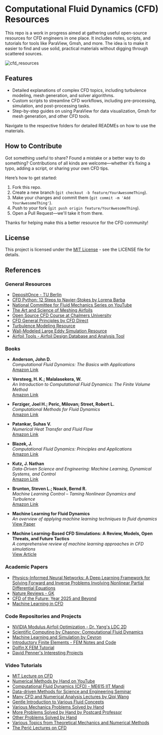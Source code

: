 # Computational Fluid Dynamics (CFD) Resources

This repo is a work in progress aimed at gathering useful open-source resources for CFD engineers in one place. It includes notes, scripts, and tutorials for tools like ParaView, Gmsh, and more. The idea is to make it easier to find and use solid, practical materials without digging through scattered sources.

![cfd_resources](https://github.com/user-attachments/assets/ac0cec05-abb0-4f8e-ae68-3df6bbb53308)

## Features

- Detailed explanations of complex CFD topics, including turbulence modeling, mesh generation, and solver algorithms.
- Custom scripts to streamline CFD workflows, including pre-processing, simulation, and post-processing tasks.
- Step-by-step guides on using ParaView for data visualization, Gmsh for mesh generation, and other CFD tools.

Navigate to the respective folders for detailed READMEs on how to use the materials.

## How to Contribute

Got something useful to share? Found a mistake or a better way to do something? Contributions of all kinds are welcome—whether it’s fixing a typo, adding a script, or sharing your own CFD tips.

Here’s how to get started:

1. Fork this repo.
2. Create a new branch (`git checkout -b feature/YourAwesomeThing`).
3. Make your changes and commit them (`git commit -m 'Add YourAwesomeThing'`).
4. Push to your fork (`git push origin feature/YourAwesomeThing`).
5. Open a Pull Request—we'll take it from there.

Thanks for helping make this a better resource for the CFD community!

## License

This project is licensed under the [MIT License](LICENSE) - see the LICENSE file for details.

## References

### General Resources
- [DepositOnce - TU Berlin](https://depositonce.tu-berlin.de/)
- [CFD Python: 12 Steps to Navier-Stokes by Lorena Barba](https://lorenabarba.com/blog/cfd-python-12-steps-to-navier-stokes/)
- [National Committee for Fluid Mechanics Series on YouTube](https://youtube.com/playlist?list=PL0EC6527BE871ABA3)
- [The Art and Science of Meshing Airfoils](https://blog.gridpro.com/the-art-and-science-of-meshing-airfoils/)
- [Open Source CFD Course at Chalmers University](http://www.tfd.chalmers.se/~hani/kurser/OS_CFD/)
- [CFD General Principles by CFD Direct](https://doc.cfd.direct/notes/cfd-general-principles/)
- [Turbulence Modeling Resource](https://turbmodels.larc.nasa.gov/)  
- [Wall-Modeled Large Eddy Simulation Resource](https://wmles.umd.edu/)  
- [Airfoil Tools - Airfoil Design Database and Analysis Tool](http://www.airfoiltools.com/)  

### Books
- **Anderson, John D.**  
  *Computational Fluid Dynamics: The Basics with Applications*  
  [Amazon Link](https://amzn.to/42iuJNV)

- **Versteeg, H. K.; Malalasekera, W.**  
  *An Introduction to Computational Fluid Dynamics: The Finite Volume Method*  
  [Amazon Link](https://amzn.to/3EbEMfG)

- **Ferziger, Joel H.; Peric, Milovan; Street, Robert L.**  
  *Computational Methods for Fluid Dynamics*  
  [Amazon Link](https://amzn.to/3FSZ9iq)

- **Patankar, Suhas V.**  
  *Numerical Heat Transfer and Fluid Flow*  
  [Amazon Link](https://amzn.to/42qd0o1)

- **Blazek, J.**  
  *Computational Fluid Dynamics: Principles and Applications*  
  [Amazon Link](https://amzn.to/4j7adqY)

- **Kutz, J. Nathan**  
  *Data-Driven Science and Engineering: Machine Learning, Dynamical Systems, and Control*  
  [Amazon Link](https://amzn.to/3RHJncw)

- **Brunton, Steven L.; Noack, Bernd R.**  
  *Machine Learning Control – Taming Nonlinear Dynamics and Turbulence*  
  [Amazon Link](https://amzn.to/4jeggJC)

- **Machine Learning for Fluid Dynamics**  
  *An overview of applying machine learning techniques to fluid dynamics*  
  [View Paper](https://arxiv.org/abs/1905.11075)

- **Machine Learning-Based CFD Simulations: A Review, Models, Open Threats, and Future Tactics**  
  *A comprehensive review of machine learning approaches in CFD simulations*  
  [View Article](https://link.springer.com/article/10.1007/s00521-022-07838-6)

### Academic Papers
- [Physics-Informed Neural Networks: A Deep Learning Framework for Solving Forward and Inverse Problems Involving Nonlinear Partial Differential Equations](https://www.brown.edu/research/projects/crunch/sites/brown.edu.research.projects.crunch/files/uploads/Physics-informed%20neural%20networks_A%20deep%20learning%20framwork%20fir%20solving%20forward%20and%20inverse%20probelms%20involving%20nonlinear%20partial%20differential%20equations.pdf)
- [Nature Reviews - GK](https://www.brown.edu/research/projects/crunch/sites/brown.edu.research.projects.crunch/files/uploads/Nature-REviews_GK.pdf)
- [CFD of the Future: Year 2025 and Beyond](https://www.researchgate.net/publication/339808378_CFD_of_the_Future_Year_2025_and_Beyond)  
- [Machine Learning in CFD](https://www.tandfonline.com/doi/full/10.1080/10618562.2023.2175788)  

### Code Repositories and Projects
- [NVIDIA Modulus Airfoil Optimization - Dr. Yang's LDC 2D](https://github.com/neo-fetch/nvidia-modulus-airfoil-optimisation/blob/master/Dr-Yang_ldc_2d.py)
- [Scientific Computing by Chasnov: Computational Fluid Dynamics](https://math.libretexts.org/Bookshelves/Scientific_Computing_Simulations_and_Modeling/Scientific_Computing_(Chasnov)/III%3A_Computational_Fluid_Dynamics/14%3A_The_Governing_Equations)
- [Machine Learning and Simulation by Ceyron](https://github.com/Ceyron/machine-learning-and-simulation)
- [Introductory Finite Elements - FEM Notes and Code](https://github.com/AppliedMechanics-EAFIT/Introductory-Finite-Elements)
- [Dolfin X FEM Tutorial](https://jsdokken.com/dolfinx-tutorial/fem.html)
- [David Penner's Interesting Projects](https://davidpenner74.wixsite.com/davidpenner/projects)

### Video Tutorials
- [MIT Lecture on CFD](https://www.youtube.com/@AeroCFD)
- [Numerical Methods by Hand on YouTube](https://youtube.com/playlist?list=PL5_Bm_WH1i3fAQP6G2_SaazjNIy3m8QbH&si=QrtwsLAQpWKeQKA8)
- [Computational Fluid Dynamics (CFD) - ME615 IIT Mandi](https://youtube.com/playlist?list=PLOUcBDsCNnMweTuft1qq25CQbyyKqZKvI&si=prjJr4J0GVZFWgLa)
- [Data-driven Methods for Science and Engineering Seminar](https://youtube.com/playlist?list=PLWL3MaEZQ5I0x5SoN-whc6wfxvZr4E5v9&si=sj8mXSdq_FynCsUz)
- [Many CFD and Numerical Analysis Lectures by Qiqi Wang](https://www.youtube.com/c/QiqiWangGG)
- [Gentle Introduction to Various Fluid Concepts](https://www.youtube.com/watch?v=zGuVWSKBc4Y&list=PLyYlZ2ZyWpnh6Xy8xsqIFQKPiMzVkUkdG)
- [Various Mechanics Problems Solved by Hand](https://youtube.com/playlist?list=PL7FF084F8C414D602&si=WVUmaxodRYiBP6ue)
- [More Problems Solved by Hand by Postcard Professor](https://www.youtube.com/c/PostcardProfessor/playlists)
- [Other Problems Solved by Hand](https://www.youtube.com/watch?v=PPt_FfoUqBQ&list=PLD45F0FD958B864AD)
- [Various Topics from Theoretical Mechanics and Numerical Methods](https://www.youtube.com/channel/UCcqQi9LT0ETkRoUu8eYaEkg)
- [The Perić Lectures on CFD](https://youtu.be/8a0j2DQiTVQ?si=UX6ThBBVHhmAX6qD)
